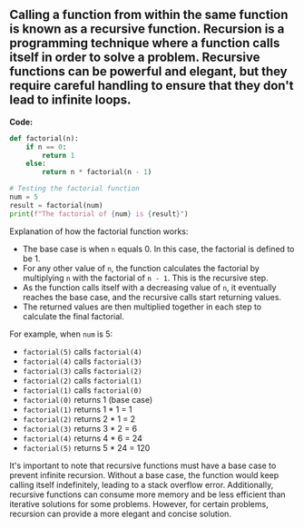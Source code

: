Calling a function from within the same function is known as a recursive function. Recursion is a programming technique where a function calls itself in order to solve a problem. Recursive functions can be powerful and elegant, but they require careful handling to ensure that they don't lead to infinite loops.
---
**Code:**
```python
def factorial(n):
    if n == 0:
        return 1
    else:
        return n * factorial(n - 1)

# Testing the factorial function
num = 5
result = factorial(num)
print(f"The factorial of {num} is {result}")
```

Explanation of how the factorial function works:
- The base case is when `n` equals 0. In this case, the factorial is defined to be 1.
- For any other value of `n`, the function calculates the factorial by multiplying `n` with the factorial of `n - 1`. This is the recursive step.
- As the function calls itself with a decreasing value of `n`, it eventually reaches the base case, and the recursive calls start returning values.
- The returned values are then multiplied together in each step to calculate the final factorial.

For example, when `num` is 5:
- `factorial(5)` calls `factorial(4)`
- `factorial(4)` calls `factorial(3)`
- `factorial(3)` calls `factorial(2)`
- `factorial(2)` calls `factorial(1)`
- `factorial(1)` calls `factorial(0)`
- `factorial(0)` returns 1 (base case)
- `factorial(1)` returns 1 * 1 = 1
- `factorial(2)` returns 2 * 1 = 2
- `factorial(3)` returns 3 * 2 = 6
- `factorial(4)` returns 4 * 6 = 24
- `factorial(5)` returns 5 * 24 = 120

It's important to note that recursive functions must have a base case to prevent infinite recursion. Without a base case, the function would keep calling itself indefinitely, leading to a stack overflow error. Additionally, recursive functions can consume more memory and be less efficient than iterative solutions for some problems. However, for certain problems, recursion can provide a more elegant and concise solution.